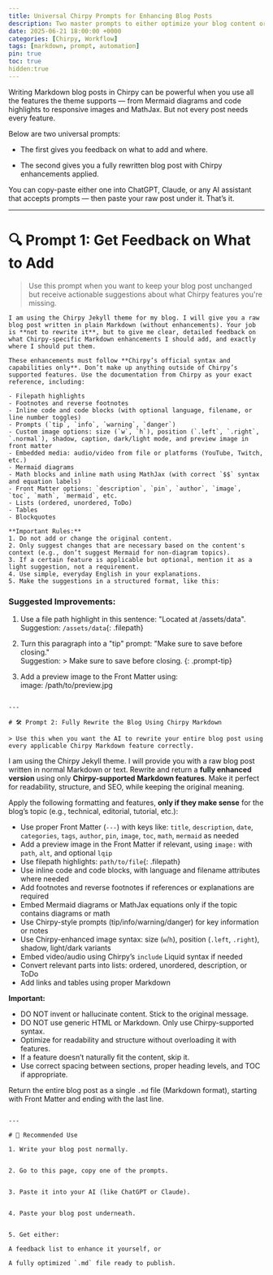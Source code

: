 ```yaml
---
title: Universal Chirpy Prompts for Enhancing Blog Posts
description: Two master prompts to either optimize your blog content or get structured feedback using Chirpy's advanced Markdown features.
date: 2025-06-21 18:00:00 +0000
categories: [Chirpy, Workflow]
tags: [markdown, prompt, automation]
pin: true
toc: true
hidden:true
---
```

Writing Markdown blog posts in Chirpy can be powerful when you use all the features the theme supports — from Mermaid diagrams and code highlights to responsive images and MathJax. But not every post needs every feature.

Below are two universal prompts:

- The first gives you feedback on what to add and where.

- The second gives you a fully rewritten blog post with Chirpy enhancements applied.


You can copy-paste either one into ChatGPT, Claude, or any AI assistant that accepts prompts — then paste your raw post under it. That’s it.

---

# 🔍 Prompt 1: Get Feedback on What to Add
> Use this prompt when you want to keep your blog post unchanged but receive actionable suggestions about what Chirpy features you're missing.
```
I am using the Chirpy Jekyll theme for my blog. I will give you a raw blog post written in plain Markdown (without enhancements). Your job is **not to rewrite it**, but to give me clear, detailed feedback on what Chirpy-specific Markdown enhancements I should add, and exactly where I should put them.

These enhancements must follow **Chirpy’s official syntax and capabilities only**. Don’t make up anything outside of Chirpy’s supported features. Use the documentation from Chirpy as your exact reference, including:

- Filepath highlights  
- Footnotes and reverse footnotes  
- Inline code and code blocks (with optional language, filename, or line number toggles)  
- Prompts (`tip`, `info`, `warning`, `danger`)  
- Custom image options: size (`w`, `h`), position (`.left`, `.right`, `.normal`), shadow, caption, dark/light mode, and preview image in front matter  
- Embedded media: audio/video from file or platforms (YouTube, Twitch, etc.)  
- Mermaid diagrams  
- Math blocks and inline math using MathJax (with correct `$$` syntax and equation labels)  
- Front Matter options: `description`, `pin`, `author`, `image`, `toc`, `math`, `mermaid`, etc.  
- Lists (ordered, unordered, ToDo)  
- Tables  
- Blockquotes  

**Important Rules:**
1. Do not add or change the original content.
2. Only suggest changes that are necessary based on the content's context (e.g., don’t suggest Mermaid for non-diagram topics).
3. If a certain feature is applicable but optional, mention it as a light suggestion, not a requirement.
4. Use simple, everyday English in your explanations.
5. Make the suggestions in a structured format, like this:

```
### Suggested Improvements:

1. Use a file path highlight in this sentence: "Located at /assets/data".  
   Suggestion: `/assets/data`{: .filepath}

2. Turn this paragraph into a "tip" prompt: "Make sure to save before closing."  
   Suggestion: > Make sure to save before closing. {: .prompt-tip}

3. Add a preview image to the Front Matter using:  
   image: /path/to/preview.jpg
```

---

# 🛠 Prompt 2: Fully Rewrite the Blog Using Chirpy Markdown

> Use this when you want the AI to rewrite your entire blog post using every applicable Chirpy Markdown feature correctly.

```
I am using the Chirpy Jekyll theme. I will provide you with a raw blog post written in normal Markdown or text. Rewrite and return a **fully enhanced version** using only **Chirpy-supported Markdown features**. Make it perfect for readability, structure, and SEO, while keeping the original meaning.

Apply the following formatting and features, **only if they make sense** for the blog’s topic (e.g., technical, editorial, tutorial, etc.):

- Use proper Front Matter (`---`) with keys like: `title`, `description`, `date`, `categories`, `tags`, `author`, `pin`, `image`, `toc`, `math`, `mermaid` as needed
- Add a preview image in the Front Matter if relevant, using `image:` with `path`, `alt`, and optional `lqip`
- Use filepath highlights: `path/to/file`{: .filepath}
- Use inline code and code blocks, with language and filename attributes where needed
- Add footnotes and reverse footnotes if references or explanations are required
- Embed Mermaid diagrams or MathJax equations only if the topic contains diagrams or math
- Use Chirpy-style prompts (tip/info/warning/danger) for key information or notes
- Use Chirpy-enhanced image syntax: size (`w`/`h`), position (`.left`, `.right`), shadow, light/dark variants
- Embed video/audio using Chirpy’s `include` Liquid syntax if needed
- Convert relevant parts into lists: ordered, unordered, description, or ToDo
- Add links and tables using proper Markdown

**Important:**
- DO NOT invent or hallucinate content. Stick to the original message.
- DO NOT use generic HTML or Markdown. Only use Chirpy-supported syntax.
- Optimize for readability and structure without overloading it with features.
- If a feature doesn’t naturally fit the content, skip it.
- Use correct spacing between sections, proper heading levels, and TOC if appropriate.

Return the entire blog post as a single `.md` file (Markdown format), starting with Front Matter and ending with the last line.
```

---

# 🔄 Recommended Use

1. Write your blog post normally.


2. Go to this page, copy one of the prompts.


3. Paste it into your AI (like ChatGPT or Claude).


4. Paste your blog post underneath.


5. Get either:

A feedback list to enhance it yourself, or

A fully optimized `.md` file ready to publish.
